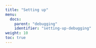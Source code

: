 ```yaml
---
title: "Setting up"
menu:
  docs:
    parent: "debugging"
    identifier: "setting-up-debugging"
weight: 10
toc: true
---
```

